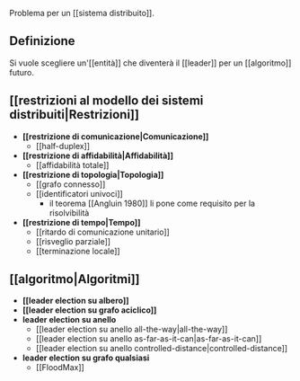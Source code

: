 Problema per un [[sistema distribuito]].

## Definizione

Si vuole scegliere un'[[entità]] che diventerà il [[leader]] per un [[algoritmo]] futuro.

## [[restrizioni al modello dei sistemi distribuiti|Restrizioni]]

- **[[restrizione di comunicazione|Comunicazione]]**
	- [[half-duplex]]
- **[[restrizione di affidabilità|Affidabilità]]**
	- [[affidabilità totale]]
- **[[restrizione di topologia|Topologia]]**
	- [[grafo connesso]]
	- [[identificatori univoci]]
		- il teorema [[Angluin 1980]] li pone come requisito per la risolvibilità
- **[[restrizione di tempo|Tempo]]**
	- [[ritardo di comunicazione unitario]]
	- [[risveglio parziale]]
	- [[terminazione locale]]

## [[algoritmo|Algoritmi]]

- **[[leader election su albero]]**
- **[[leader election su grafo aciclico]]**
- **leader election su anello**
	- [[leader election su anello all-the-way|all-the-way]]
	- [[leader election su anello as-far-as-it-can|as-far-as-it-can]]
	- [[leader election su anello controlled-distance|controlled-distance]]
- **leader election su grafo qualsiasi**
	- [[FloodMax]]
